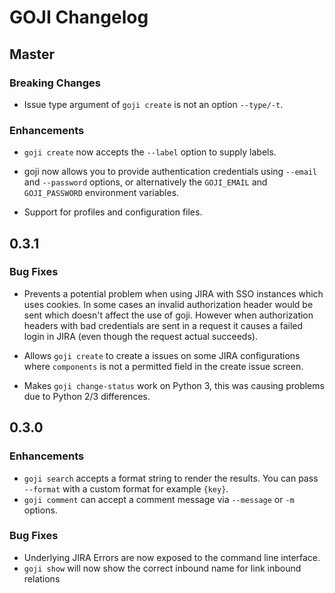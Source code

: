 # GOJI Changelog

## Master

### Breaking Changes

- Issue type argument of `goji create` is not an option `--type/-t`.

### Enhancements

- `goji create` now accepts the `--label` option to supply labels.
- goji now allows you to provide authentication credentials using `--email` and
  `--password` options, or alternatively the `GOJI_EMAIL` and `GOJI_PASSWORD`
  environment variables.

- Support for profiles and configuration files.

## 0.3.1

### Bug Fixes

- Prevents a potential problem when using JIRA with SSO instances which uses
  cookies. In some cases an invalid authorization header would be sent which
  doesn't affect the use of goji. However when authorization headers with bad
  credentials are sent in a request it causes a failed login in JIRA (even
  though the request actual succeeds).

- Allows `goji create` to create a issues on some JIRA configurations where
  `components` is not a permitted field in the create issue screen.

- Makes `goji change-status` work on Python 3, this was causing problems due to
  Python 2/3 differences.


## 0.3.0

### Enhancements

- `goji search` accepts a format string to render the results. You can pass
  `--format` with a custom format for example `{key}`.
- `goji comment` can accept a comment message via `--message` or `-m` options.

### Bug Fixes

- Underlying JIRA Errors are now exposed to the command line interface.
- `goji show` will now show the correct inbound name for link inbound relations
